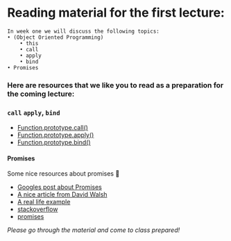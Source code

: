 # Reading material for the first lecture:

```
In week one we will discuss the following topics:
• (Object Oriented Programming)
    • this
    • call
    • apply
    • bind
• Promises
```

### Here are resources that we like you to read as a preparation for the coming lecture:

### `call` `apply`, `bind`
- [Function.prototype.call()](https://developer.mozilla.org/en-US/docs/Web/JavaScript/Reference/Global_Objects/Function/call)
- [Function.prototype.apply()](https://developer.mozilla.org/en-US/docs/Web/JavaScript/Reference/Global_Objects/Function/apply)
- [Function.prototype.bind()](https://developer.mozilla.org/en-US/docs/Web/JavaScript/Reference/Global_Objects/Function/bind)

#### Promises
Some nice resources about promises :ring:
- [Googles post about Promises](https://developers.google.com/web/fundamentals/getting-started/primers/promises)
- [A nice article from David Walsh](https://davidwalsh.name/promises)
- [A real life example](https://github.com/mdn/js-examples/blob/master/promises-test/index.html)
- [stackoverflow](http://stackoverflow.com/questions/13343340/calling-an-asynchronous-function-within-a-for-loop-in-javascript)
- [promises](https://www.youtube.com/watch?v=WBupia9oidU)

_Please go through the material and come to class prepared!_
